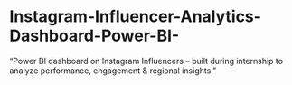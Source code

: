 # Instagram-Influencer-Analytics-Dashboard-Power-BI-
“Power BI dashboard on Instagram Influencers – built during internship to analyze performance, engagement &amp; regional insights.”
